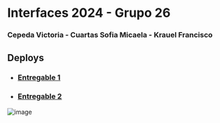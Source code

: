 # Interfaces 2024 - Grupo 26
### Cepeda Victoria - Cuartas Sofia Micaela - Krauel Francisco

## Deploys

* ### [Entregable 1](https://www.figma.com/design/0MDLxC9viqEO8fY5KYUUDW/Entregable-1---Grupo-26?node-id=0-1&t=57AuPrVZeSy1lPVL-1)

* ### [Entregable 2](https://victoriacepedamarquinez.github.io/Inferfaces_Grupo_26/Entregable2/index.html)
![image](https://github.com/user-attachments/assets/7f12e8ed-5a3e-4cda-a4b4-0a25ae1be070)
